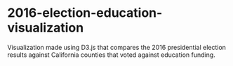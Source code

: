 # 2016-election-education-visualization
Visualization made using D3.js that compares the 2016 presidential election results against California counties that voted against education funding.

